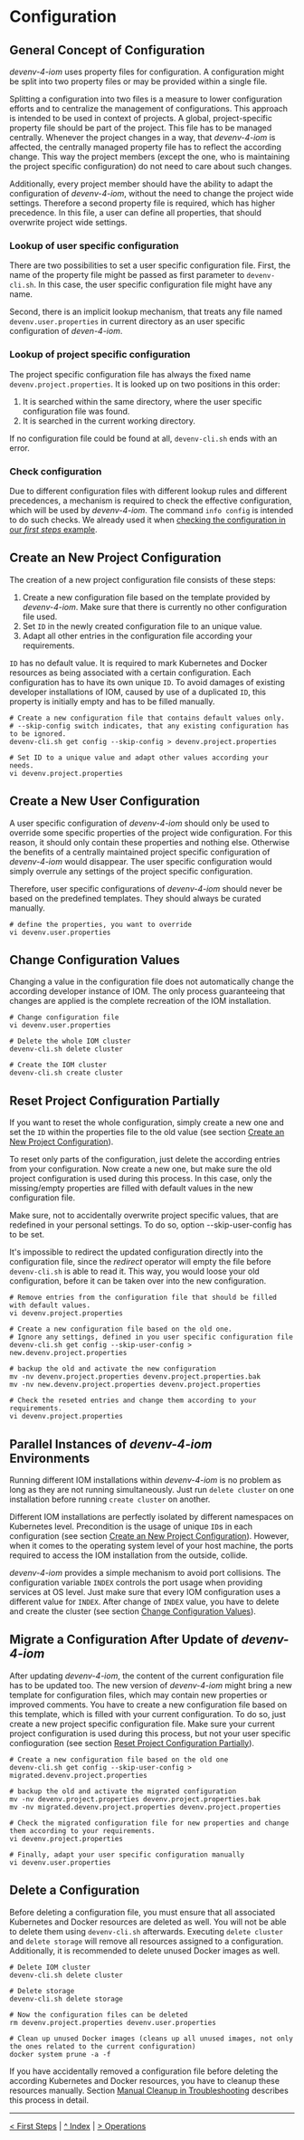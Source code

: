 # Configuration
## <a name="concept_config"/>General Concept of Configuration

_devenv-4-iom_ uses property files for configuration. A configuration might be split into two property files or may be provided within a single file.

Splitting a configuration into two files is a measure to lower configuration efforts and to centralize the management of configurations. This approach is intended to be used in context of projects. A global, project-specific property file should be part of the project. This file has to be managed centrally. Whenever the project changes in a way, that _devenv-4-iom_ is affected, the centrally managed property file has to reflect the according change. This way the project members (except the one, who is maintaining the project specific configuration) do not need to care about such changes.

Additionally, every project member should have the ability to adapt the configuration of _devenv-4-iom_, without the need to change the project wide settings. Therefore a second property file is required, which has higher precedence. In this file, a user can define all properties, that should overwrite project wide settings.

### Lookup of user specific configuration

There are two possibilities to set a user specific configuration file. First, the name of the property file might be passed as first parameter to `devenv-cli.sh`. In this case, the user specific configuration file might have any name.

Second, there is an implicit lookup mechanism, that treats any file named `devenv.user.properties` in current directory as an user specific configuration of _deven-4-iom_.

### Lookup of project specific configuration

The project specific configuration file has always the fixed name `devenv.project.properties`. It is looked up on two positions in this order:
1. It is searched within the same directory, where the user specific configuration file was found.
2. It is searched in the current working directory.

If no configuration file could be found at all, `devenv-cli.sh` ends with an error.

### Check configuration

Due to different configuration files with different lookup rules and different precedences, a mechanism is required to check the effective configuration, which will be used by _devenv-4-iom_. The command `info config` is intended to do such checks. We already used it when [checking the configuration in our _first steps_ example](01_first_steps.md#check_config).

## <a name="create_project_config"/>Create an New Project Configuration

The creation of a new project configuration file consists of these steps:

1. Create a new configuration file based on the template provided by _devenv-4-iom_. Make sure that there is currently no other configuration file used.
1. Set `ID` in the newly created configuration file to an unique value.
1. Adapt all other entries in the configuration file according your requirements.

`ID` has no default value. It is required to mark Kubernetes and Docker resources as being associated with a certain configuration. Each configuration has to have its own unique `ID`. To avoid damages of existing developer installations of IOM, caused by use of a duplicated `ID`, this property is initially empty and has to be filled manually.

    # Create a new configuration file that contains default values only.
    # --skip-config switch indicates, that any existing configuration has to be ignored.
    devenv-cli.sh get config --skip-config > devenv.project.properties
    
    # Set ID to a unique value and adapt other values according your needs.
    vi devenv.project.properties

## Create a New User Configuration

A user specific configuration of _devenv-4-iom_ should only be used to override some specific properties of the project wide configuration. For this reason, it should only contain these properties and nothing else. Otherwise the benefits of a centrally maintained project specific configuration of _devenv-4-iom_ would disappear. The user specific configuration would simply overrule any settings of the project specific configuration.

Therefore, user specific configurations of _devenv-4-iom_ should never be based on the predefined templates. They should always be curated manually.

    # define the properties, you want to override
    vi devenv.user.properties

## <a name="change_config"/>Change Configuration Values

Changing a value in the configuration file does not automatically change the according developer instance of IOM. The only process guaranteeing that changes are applied is the complete recreation of the IOM installation.

    # Change configuration file
    vi devenv.user.properties
    
    # Delete the whole IOM cluster
    devenv-cli.sh delete cluster

    # Create the IOM cluster
    devenv-cli.sh create cluster

## <a name="reset_config_partially"/>Reset Project Configuration Partially

If you want to reset the whole configuration, simply create a new one and set the `ID` within the properties file to the old value (see section [Create an New Project Configuration](#create_project_config)).

To reset only parts of the configuration, just delete the according entries from your configuration. Now create a new one, but make sure the old project configuration is used during this process. In this case, only the missing/empty properties are filled with default values in the new configuration file.

Make sure, not to accidentally overwrite project specific values, that are redefined in your personal settings. To do so, option --skip-user-config has to be set.

It's impossible to redirect the updated configuration directly into the configuration file, since the _redirect_ operator will empty the file before `devenv-cli.sh` is able to read it. This way, you would loose your old configuration, before it can be taken over into the new configuration.

    # Remove entries from the configuration file that should be filled with default values.
    vi devenv.project.properties
    
    # Create a new configuration file based on the old one.
    # Ignore any settings, defined in you user specific configuration file
    devenv-cli.sh get config --skip-user-config > new.devenv.project.properties
        
    # backup the old and activate the new configuration
    mv -nv devenv.project.properties devenv.project.properties.bak
    mv -nv new.devenv.project.properties devenv.project.properties
    
    # Check the reseted entries and change them according to your requirements.
    vi devenv.project.properties

## Parallel Instances of _devenv-4-iom_ Environments

Running different IOM installations within _devenv-4-iom_ is no problem as long as they are not running simultaneously. Just run `delete cluster` on one installation before running `create cluster` on another.

Different IOM installations are perfectly isolated by different namespaces on Kubernetes level. Precondition is the usage of unique `ID`s in each configuration (see section [Create an New Project Configuration](#create_project_config)). However, when it comes to the operating system level of your host machine, the ports required to access the IOM installation from the outside, collide.

_devenv-4-iom_ provides a simple mechanism to avoid port collisions. The configuration variable `INDEX` controls the port usage when providing services at OS level. Just make sure that every IOM configuration uses a different value for `INDEX`. After change of `INDEX` value, you have to delete and create the cluster (see section [Change Configuration Values](#change_config)).

## Migrate a Configuration After Update of _devenv-4-iom_

After updating _devenv-4-iom_, the content of the current configuration file has to be updated too. The new version of _devenv-4-iom_ might bring a new template for configuration files, which may contain new properties or improved comments. You have to create a new configuration file based on this template, which is filled with your current configuration. To do so, just create a new project specific configuration file. Make sure your current project configuration is used during this process, but not your user specific confioguration (see section [Reset Project Configuration Partially](#reset_config_partially)).

    # Create a new configuration file based on the old one
    devenv-cli.sh get config --skip-user-config > migrated.devenv.project.properties
    
    # backup the old and activate the migrated configuration
    mv -nv devenv.project.properties devenv.project.properties.bak
    mv -nv migrated.devenv.project.properties devenv.project.properties
    
    # Check the migrated configuration file for new properties and change them according to your requirements.
    vi devenv.project.properties

    # Finally, adapt your user specific configuration manually
    vi devenv.user.properties
    
## <a name="delete_config"/>Delete a Configuration

Before deleting a configuration file, you must ensure that all associated Kubernetes and Docker resources are deleted as well. You will not be able to delete them using `devenv-cli.sh` afterwards. Executing `delete cluster` and `delete storage` will remove all resources assigned to a configuration. Additionally, it is recommended to delete unused Docker images as well.

    # Delete IOM cluster
    devenv-cli.sh delete cluster
    
    # Delete storage
    devenv-cli.sh delete storage
    
    # Now the configuration files can be deleted
    rm devenv.project.properties devenv.user.properties
    
    # Clean up unused Docker images (cleans up all unused images, not only the ones related to the current configuration)
    docker system prune -a -f

If you have accidentally removed a configuration file before deleting the according Kubernetes and Docker resources, you have to cleanup these resources manually. Section [Manual Cleanup in Troubleshooting](06_troubleshooting.md#manual_cleanup) describes this process in detail.

---
[< First Steps](01_first_steps.md) | [^ Index](../README.md) | [> Operations](02_operations.md)